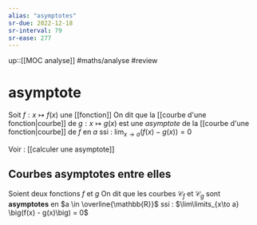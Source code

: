 ```yaml
---
alias: "asymptotes"
sr-due: 2022-12-18
sr-interval: 79
sr-ease: 277
---
```

up::[[MOC analyse]]
#maths/analyse #review 
# asymptote
Soit $f: x \mapsto f(x)$ une [[fonction]]
On dit que la [[courbe d'une fonction|courbe]] de $g: x \mapsto g(x)$ est une _asymptote_ de la [[courbe d'une fonction|courbe]] de $f$ en $a$ ssi :
$\displaystyle\lim_{x \rightarrow a} (f(x) - g(x)) = 0$


Voir : [[calculer une asymptote]]

## Courbes asymptotes entre elles
Soient deux fonctions $f$ et $g$
On dit que les courbes $\mathscr C_f$ et $\mathscr{C}_g$ sont **asymptotes** en $a \in \overline{\mathbb{R}}$ ssi :
$\lim\limits_{x\to a} \big(f(x) - g(x)\big) = 0$

